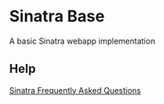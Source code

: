 Sinatra Base 
============

A basic Sinatra webapp implementation

Help
----
[Sinatra Frequently Asked Questions](http://www.sinatrarb.com/faq.html#frequently-asked-questions)
